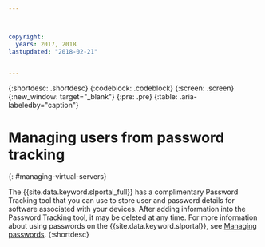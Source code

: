 ```yaml
---



copyright:
  years: 2017, 2018
lastupdated: "2018-02-21"


---
```


{:shortdesc: .shortdesc}
{:codeblock: .codeblock}
{:screen: .screen}
{:new_window: target="_blank"}
{:pre: .pre}
{:table: .aria-labeledby="caption"}


# Managing users from password tracking
{: #managing-virtual-servers}

The {{site.data.keyword.slportal_full}} has a complimentary Password Tracking tool that you can use to store user and password details for software associated with your devices. After adding information into the Password Tracking tool, it may be deleted at any time. For more information about using passwords on the {{site.data.keyword.slportal}}, see [Managing passwords](/docs/customer-portal/cpmanacctmanpw.html).
{:shortdesc}
